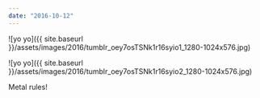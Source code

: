 ```yaml
---
date: "2016-10-12"
---
```


![yo yo]({{ site.baseurl }}/assets/images/2016/tumblr_oey7osTSNk1r16syio1_1280-1024x576.jpg)

![yo yo]({{ site.baseurl }}/assets/images/2016/tumblr_oey7osTSNk1r16syio2_1280-1024x576.jpg)

Metal rules!
